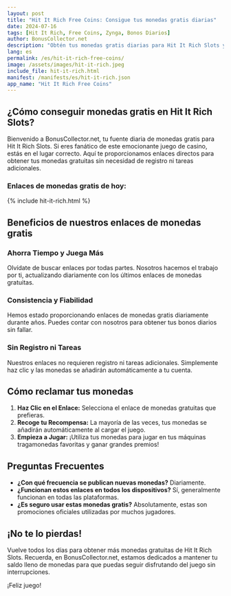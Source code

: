 ```yaml
---
layout: post
title: "Hit It Rich Free Coins: Consigue tus monedas gratis diarias"
date: 2024-07-16
tags: [Hit It Rich, Free Coins, Zynga, Bonos Diarios]
author: BonusCollector.net
description: "Obtén tus monedas gratis diarias para Hit It Rich Slots y sigue jugando sin gastar dinero."
lang: es
permalink: /es/hit-it-rich-free-coins/
image: /assets/images/hit-it-rich.jpeg
include_file: hit-it-rich.html
manifest: /manifests/es/hit-it-rich.json
app_name: "Hit It Rich Free Coins"
---
```


## ¿Cómo conseguir monedas gratis en Hit It Rich Slots?

Bienvenido a BonusCollector.net, tu fuente diaria de monedas gratis para Hit It Rich Slots. Si eres fanático de este emocionante juego de casino, estás en el lugar correcto. Aquí te proporcionamos enlaces directos para obtener tus monedas gratuitas sin necesidad de registro ni tareas adicionales.

### Enlaces de monedas gratis de hoy:

{% include hit-it-rich.html %}

## Beneficios de nuestros enlaces de monedas gratis

### Ahorra Tiempo y Juega Más
Olvídate de buscar enlaces por todas partes. Nosotros hacemos el trabajo por ti, actualizando diariamente con los últimos enlaces de monedas gratuitas.

### Consistencia y Fiabilidad
Hemos estado proporcionando enlaces de monedas gratis diariamente durante años. Puedes contar con nosotros para obtener tus bonos diarios sin fallar.

### Sin Registro ni Tareas
Nuestros enlaces no requieren registro ni tareas adicionales. Simplemente haz clic y las monedas se añadirán automáticamente a tu cuenta.

## Cómo reclamar tus monedas

1. **Haz Clic en el Enlace:** Selecciona el enlace de monedas gratuitas que prefieras.
2. **Recoge tu Recompensa:** La mayoría de las veces, tus monedas se añadirán automáticamente al cargar el juego.
3. **Empieza a Jugar:** ¡Utiliza tus monedas para jugar en tus máquinas tragamonedas favoritas y ganar grandes premios!

## Preguntas Frecuentes

- **¿Con qué frecuencia se publican nuevas monedas?** Diariamente.
- **¿Funcionan estos enlaces en todos los dispositivos?** Sí, generalmente funcionan en todas las plataformas.
- **¿Es seguro usar estas monedas gratis?** Absolutamente, estas son promociones oficiales utilizadas por muchos jugadores.

## ¡No te lo pierdas!

Vuelve todos los días para obtener más monedas gratuitas de Hit It Rich Slots. Recuerda, en BonusCollector.net, estamos dedicados a mantener tu saldo lleno de monedas para que puedas seguir disfrutando del juego sin interrupciones.

¡Feliz juego!